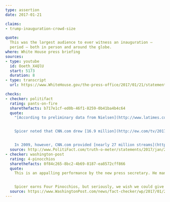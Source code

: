 ```yaml
---
type: assertion
date: 2017-01-21

claims:
- trump-inauguration-crowd-size

quote:
  This was the largest audience to ever witness an inauguration —
  period — both in person and around the globe.
where: White House press briefing
sources:
- type: youtube
  id: Ooeth_X4QlU
  start: 5173
  duration: 8
- type: transcript
  url: https://www.WhiteHouse.gov/the-press-office/2017/01/21/statement-press-secretary-sean-spicer

checks:
- checker: politifact
  rating: pants-on-fire
  sharethefacts: b717e1cf-ed0b-46f1-8259-0b41ba4b4c64
  quote:
    "[According to preliminary data from Nielsen](http://www.latimes.com/business/hollywood/la-fi-ct-inauguration-ratings-20170119-story.html), 30.6 million viewers across 12 networks watched Trump’s inauguration. Two inaugurations beat Trump’s TV viewership: Obama in 2009 (37.8 million) and Ronald Reagan in 1981 (41.8 million).


    Spicer noted that CNN.com drew [16.9 million](http://ew.com/tv/2017/01/21/trump-inauguration-ratings/) livestreams. Combined with TV viewings, that would boost Trump to an audience of at least 47.5 million.


    In 2009, however, CNN.com provided [nearly 27 million streams](http://www.cnn.com/2009/TECH/01/21/inauguration.online.video/) for Obama’s inauguration, giving a viewership of at least 59.1 million. That’s still 17.3 million more than Trump’s."
  source: http://www.PolitiFact.com/truth-o-meter/statements/2017/jan/21/sean-spicer/trump-had-biggest-inaugural-crowd-ever-metrics-don/
- checker: washington-post
  rating: 4-pinocchios
  sharethefacts: 0f84c265-8bc2-4b69-8187-ea8572cff866
  quote:
    This is an appalling performance by the new press secretary. He managed to make a series of false and misleading claims in service of a relatively minor issue. Presumably he was ordered to do this by Trump, who conjured up fantastic numbers in his own mind, but part of a flack’s job is to tell the boss when lies are necessary — and when they are not.


    Spicer earns Four Pinocchios, but seriously, we wish we could give five.
  source: https://www.WashingtonPost.com/news/fact-checker/wp/2017/01/22/spicer-earns-four-pinocchios-for-a-series-of-false-claims-on-inauguration-crowd-size/
---
```

